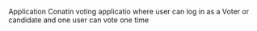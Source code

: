 Application Conatin voting applicatio where user can log in as a Voter or candidate and one user can vote one time
